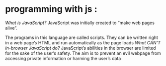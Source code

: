 # programming with js :
*What is JavaScript?*
JavaScript was initially created to “make web pages alive”.

The programs in this language are called scripts. They can be written right in a web page’s HTML and run automatically as the page loads
*What CAN’T in-browser JavaScript do?*
JavaScript’s abilities in the browser are limited for the sake of the user’s safety. The aim is to prevent an evil webpage from accessing private information or harming the user’s data